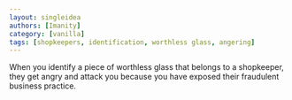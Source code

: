 ```yaml
---
layout: singleidea
authors: [Imanity]
category: [vanilla]
tags: [shopkeepers, identification, worthless glass, angering]
---
```

When you identify a piece of worthless glass that belongs to a shopkeeper, they
get angry and attack you because you have exposed their fraudulent business
practice.
